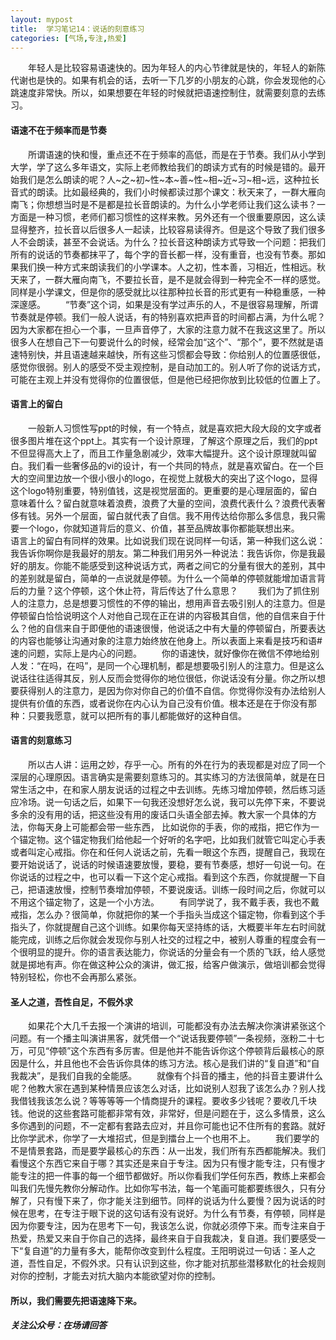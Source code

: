 ```yaml
---
layout: mypost
title:  学习笔记14：说话的刻意练习
categories: [气场,专注,热爱]
---
```

&emsp;&emsp;年轻人是比较容易语速快的。因为年轻人的内心节律就是快的，年轻人的新陈代谢也是快的。如果有机会的话，去听一下几岁的小朋友的心跳，你会发现他的心跳速度非常快。所以，如果想要在年轻的时候就把语速控制住，就需要刻意的去练习。
#### 语速不在于频率而是节奏
&emsp;&emsp;所谓语速的快和慢，重点还不在于频率的高低，而是在于节奏。我们从小学到大学，学了这么多年语文，实际上老师教给我们的朗读方式有的时候是错的。最开始我们是怎么朗读的呢？人~之~初~性~本~善~性~相~近~习~相~远，这种拉长音式的朗读。比如最经典的，我们小时候都读过那个课文：秋天来了，一群大雁向南飞；你想想当时是不是都是拉长音朗读的。为什么小学老师让我们这么读书？一方面是一种习惯，老师们都习惯性的这样来教。另外还有一个很重要原因，这么读显得整齐，拉长音以后很多人一起读，比较容易读得齐。但是这个导致了我们很多人不会朗读，甚至不会说话。为什么？拉长音这种朗读方式导致一个问题：把我们所有的说话的节奏都抹平了，每个字的音长都一样，没有重音，也没有节奏。那如果我们换一种方式来朗读我们的小学课本。人之初，性本善，习相近，性相远。秋天来了，一群大雁向南飞，不要拉长音，是不是就会得到一种完全不一样的感觉。同样是小学课文，但是你的感受就比以往那种拉长音的形式更有一种稳重感，一种深邃感。
&emsp;&emsp;“节奏”这个词，如果是没有学过声乐的人，不是很容易理解，所谓节奏就是停顿。我们一般人说话，有的特别喜欢把声音的时间都占满，为什么呢？因为大家都在担心一个事，一旦声音停了，大家的注意力就不在我这这里了。所以很多人在想自己下一句要说什么的时候，经常会加“这个”、“那个”，要不然就是语速特别快，并且语速越来越快，所有这些习惯都会导致：你给别人的位置感很低，感觉你很弱。别人的感受不受主观控制，是自动加工的。别人听了你的说话方式，可能在主观上并没有觉得你的位置很低，但是他已经把你放到比较低的位置上了。
#### 语言上的留白
&emsp;&emsp;一般新人习惯性写ppt的时候，有一个特点，就是喜欢把大段大段的文字或者很多图片堆在这个ppt上。其实有一个设计原理，了解这个原理之后，我们的ppt不但显得高大上了，而且工作量急剧减少，效率大幅提升。这个设计原理就叫留白。我们看一些奢侈品的vi的设计，有一个共同的特点，就是喜欢留白。在一个巨大的空间里边放一个很小很小的logo，在视觉上就极大的突出了这个logo，显得这个logo特别重要，特别值钱，这是视觉层面的。更重要的是心理层面的，留白意味着什么？留白就意味着浪费，浪费了大量的空间，浪费代表什么？浪费代表奢侈有钱。另外一个层面，留白就代表了自信。我不用传达给你那么多信息，我只需要一个logo，你就知道背后的意义、价值，甚至品牌故事你都能联想出来。
&emsp;&emsp;语言上的留白有同样的效果。比如说我们现在说同样一句话，第一种我们这么说：我告诉你啊你是我最好的朋友。第二种我们用另外一种说法：我告诉你，你是我最好的朋友。你能不能感受到这种说话方式，两者之间它的分量有很大的差别，其中的差别就是留白，简单的一点说就是停顿。为什么一个简单的停顿就能增加语言背后的力量？这个停顿，这个休止符，背后传达了什么意思？
&emsp;&emsp;我们为了抓住别人的注意力，总是想要习惯性的不停的输出，想用声音去吸引别人的注意力。但是停顿留白恰恰说明这个人对他自己现在正在讲的内容极其自信，他的自信来自于什么？他的自信来自于即便他的语速很慢，他说话之中有大量的停顿留白，所要表达的内容也能够让沟通对象的注意力始终放在他身上。所以表面上来看是技巧和语#速的问题，实际上是内心的问题。
&emsp;&emsp;你的语速快，就好像你在微信不停地给别人发：“在吗，在吗”，是同一个心理机制，都是想要吸引别人的注意力。但是这么说话往往适得其反，别人反而会觉得你的地位很低，你说话没有分量。你之所以想要获得别人的注意力，是因为你对你自己的价值不自信。你觉得你没有办法给别人提供有价值的东西，或者说你在内心认为自己没有价值。根本还是在于你没有那种：只要我愿意，就可以把所有的事儿都能做好的这种自信。
#### 语言的刻意练习
&emsp;&emsp;所以古人讲：运用之妙，存乎一心。所有的外在行为的表现都是对应了同一个深层的心理原因。语言确实是需要刻意练习的。其实练习的方法很简单，就是在日常生活之中，在和家人朋友说话的过程之中去训练。先练习增加停顿，然后练习适应冷场。说一句话之后，如果下一句我还没想好怎么说，我可以先停下来，不要说多余的没有用的话，把这些没有用的废话口头语全部去掉。教大家一个具体的方法，你每天身上可能都会带一些东西， 比如说你的手表，你的戒指，把它作为一个锚定物。这个锚定物我们给他起一个好听的名字吧，比如我们就管它叫定心手表或者叫定心戒指。你在和任何人说话之前，先看一眼这个东西，提醒自己，我现在要开始说话了，说话的时候语速要放慢，要稳，要有节奏感，想好一句说一句。在你说话的过程之中，也可以看一下这个定心戒指。看到这个东西，你就提醒一下自己，把语速放慢，控制节奏增加停顿，不要说废话。训练一段时间之后，你就可以不用这个锚定物了，这是一个小方法。
&emsp;&emsp;有同学说了，我不戴手表，我也不戴戒指，怎么办？很简单，你就把你的某一个手指头当成这个锚定物，你看到这个手指头了，你就提醒自己这个训练。如果你每天坚持练的话，大概要半年左右时间就能完成，训练之后你就会发现你与别人社交的过程之中，被别人尊重的程度会有一个很明显的提升。你的语言表达能力，你说话的分量会有一个质的飞跃，给人感觉就是掷地有声。你在做这种公众的演讲，做汇报，给客户做演示，做培训都会觉得特别轻松，你也不会再那么紧张。
#### 圣人之道，吾性自足，不假外求
&emsp;&emsp;如果花个大几千去报一个演讲的培训，可能都没有办法去解决你演讲紧张这个问题。有一个播主叫演讲黑客，就凭借一个“说话我要停顿”一条视频，涨粉二十七万，可见“停顿”这个东西有多厉害。但是他并不能告诉你这个停顿背后最核心的原因是什么，并且他也不会告诉你具体的练习方法。核心是我们讲的“复自道”和“自我裁决”，是我们自我的全能感。
&emsp;&emsp;就像有个抖音的播主，他的抖音主要讲什么呢？他教大家在遇到某种情景应该怎么对话，比如说别人怼我了该怎么办？别人找我借钱我该怎么说？等等等等一个情商提升的课程。要收多少钱呢？要收几千块钱。他说的这些套路可能都非常有效，非常好，但是问题在于，这么多情景，这么多你遇到的问题，不一定都有套路去应对，并且你可能也记不住所有的套路。就好比你学武术，你学了一大堆招式，但是到擂台上一个也用不上。
&emsp;&emsp;我们要学的不是情景套路，而是要学最核心的东西：从一出发，我们所有东西都能解决。我们看慢这个东西它来自于哪？其实还是来自于专注。因为只有慢才能专注，只有慢才能专注的把一件事的每一个细节都做好。所以你看我们学任何东西，教练上来都会叫我们先慢先教你分解动作。比如你写书法，每一个笔画可能都要练很久，只有分解了，只有慢下来了，你才能关注到细节。同样的说话为什么要慢？因为说话的时候在思考，在专注于眼下说的这句话有没有说好。为什么有节奏，有停顿，同样是因为你要专注，因为在思考下一句，我该怎么说，你就必须停下来。而专注来自于热爱，热爱又来自于你自己的选择，最终来自于自我裁决，复自道。我们要感受一下“复自道”的力量有多大，能帮你改变到什么程度。王阳明说过一句话：圣人之道，吾性自足，不假外求。只有认识到这些，你才能对抗那些潜移默化的社会规则对你的控制，才能去对抗大脑内本能欲望对你的控制。
#### 所以，我们需要先把语速降下来。

##### 关注公众号：在场请回答
